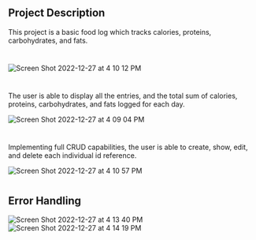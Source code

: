 ## Project Description

This project is a basic food log which tracks calories, proteins, carbohydrates, and fats.
#
![Screen Shot 2022-12-27 at 4 10 12 PM](https://user-images.githubusercontent.com/72527380/209723400-7848991d-2181-4501-9fae-8b31a18bdabd.png)
#

The user is able to display all the entries, and the total sum of calories, proteins, carbohydrates, and fats logged for each day.

![Screen Shot 2022-12-27 at 4 09 04 PM](https://user-images.githubusercontent.com/72527380/209723405-0df61b03-fc80-4e9b-a9b3-383cbe42aceb.png)
#

Implementing full CRUD capabilities, the user is able to create, show, edit, and delete each individual id reference.

![Screen Shot 2022-12-27 at 4 10 57 PM](https://user-images.githubusercontent.com/72527380/209723412-c7e01b12-f955-4dac-aaf5-c78133f6661b.png)
#

## Error Handling
![Screen Shot 2022-12-27 at 4 13 40 PM](https://user-images.githubusercontent.com/72527380/209723414-a85634c1-a3ef-4829-9d49-29af31e92f2e.png)
![Screen Shot 2022-12-27 at 4 14 19 PM](https://user-images.githubusercontent.com/72527380/209723421-0202ba46-9118-4b93-8764-1cc13061f690.png)
